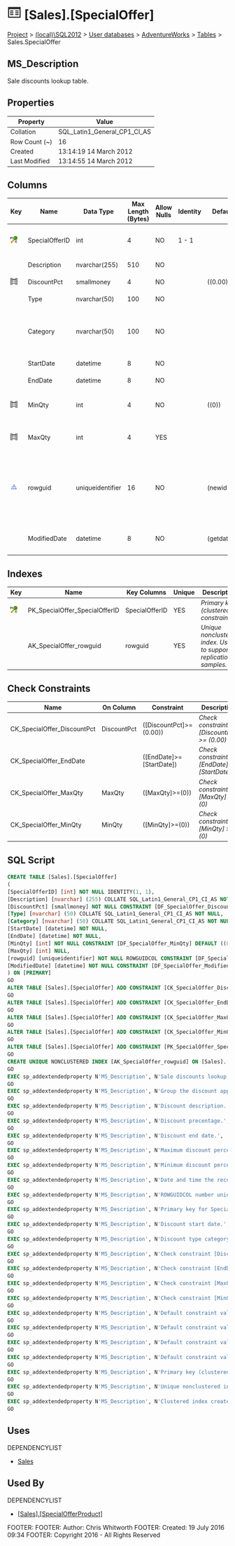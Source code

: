 
# ![Tables](../../../../Images/Table32.png) [Sales].[SpecialOffer]

[Project](../../../../index.md) > [(local)\\SQL2012](../../../index.md) > [User databases](../../index.md) > [AdventureWorks](../index.md) > [Tables](Tables_.md) > Sales.SpecialOffer

## <a name="#description"></a>MS_Description
Sale discounts lookup table.
## <a name="#properties"></a>Properties

| Property | Value |
|---|---|
| Collation | SQL_Latin1_General_CP1_CI_AS |
| Row Count (~) | 16 |
| Created | 13:14:19 14 March 2012 |
| Last Modified | 13:14:55 14 March 2012 |


## <a name="#columns"></a>Columns

| Key | Name | Data Type | Max Length (Bytes) | Allow Nulls | Identity | Default | Description |
|---|---|---|---|---|---|---|---|
| [![Cluster Primary Key PK_SpecialOffer_SpecialOfferID: SpecialOfferID](../../../../Images/pkcluster.png)](#indexes) | SpecialOfferID | int | 4 | NO | 1 - 1 |  | _Primary key for SpecialOffer records._ |
|  | Description | nvarchar(255) | 510 | NO |  |  | _Discount description._ |
| [![Check Constraints CK_SpecialOffer_DiscountPct : ([DiscountPct]>=(0.00))](../../../../Images/c-constraint.png)](#checkconstraints) | DiscountPct | smallmoney | 4 | NO |  | ((0.00)) | _Discount precentage._ |
|  | Type | nvarchar(50) | 100 | NO |  |  | _Discount type category._ |
|  | Category | nvarchar(50) | 100 | NO |  |  | _Group the discount applies to such as Reseller or Customer._ |
|  | StartDate | datetime | 8 | NO |  |  | _Discount start date._ |
|  | EndDate | datetime | 8 | NO |  |  | _Discount end date._ |
| [![Check Constraints CK_SpecialOffer_MinQty : ([MinQty]>=(0))](../../../../Images/c-constraint.png)](#checkconstraints) | MinQty | int | 4 | NO |  | ((0)) | _Minimum discount percent allowed._ |
| [![Check Constraints CK_SpecialOffer_MaxQty : ([MaxQty]>=(0))](../../../../Images/c-constraint.png)](#checkconstraints) | MaxQty | int | 4 | YES |  |  | _Maximum discount percent allowed._ |
| [![Indexes AK_SpecialOffer_rowguid](../../../../Images/Index.png)](#indexes) | rowguid | uniqueidentifier | 16 | NO |  | (newid()) | _ROWGUIDCOL number uniquely identifying the record. Used to support a merge replication sample._ |
|  | ModifiedDate | datetime | 8 | NO |  | (getdate()) | _Date and time the record was last updated._ |


## <a name="#indexes"></a>Indexes

| Key | Name | Key Columns | Unique | Description |
|---|---|---|---|---|
| [![Cluster Primary Key PK_SpecialOffer_SpecialOfferID: SpecialOfferID](../../../../Images/pkcluster.png)](#indexes) | PK_SpecialOffer_SpecialOfferID | SpecialOfferID | YES | _Primary key (clustered) constraint_ |
|  | AK_SpecialOffer_rowguid | rowguid | YES | _Unique nonclustered index. Used to support replication samples._ |


## <a name="#checkconstraints"></a>Check Constraints

| Name | On Column | Constraint | Description |
|---|---|---|---|
| CK_SpecialOffer_DiscountPct | DiscountPct | ([DiscountPct]>=(0.00)) | _Check constraint [DiscountPct] >= (0.00)_ |
| CK_SpecialOffer_EndDate |  | ([EndDate]>=[StartDate]) | _Check constraint [EndDate] >= [StartDate]_ |
| CK_SpecialOffer_MaxQty | MaxQty | ([MaxQty]>=(0)) | _Check constraint [MaxQty] >= (0)_ |
| CK_SpecialOffer_MinQty | MinQty | ([MinQty]>=(0)) | _Check constraint [MinQty] >= (0)_ |


## <a name="#sqlscript"></a>SQL Script
```sql
CREATE TABLE [Sales].[SpecialOffer]
(
[SpecialOfferID] [int] NOT NULL IDENTITY(1, 1),
[Description] [nvarchar] (255) COLLATE SQL_Latin1_General_CP1_CI_AS NOT NULL,
[DiscountPct] [smallmoney] NOT NULL CONSTRAINT [DF_SpecialOffer_DiscountPct] DEFAULT ((0.00)),
[Type] [nvarchar] (50) COLLATE SQL_Latin1_General_CP1_CI_AS NOT NULL,
[Category] [nvarchar] (50) COLLATE SQL_Latin1_General_CP1_CI_AS NOT NULL,
[StartDate] [datetime] NOT NULL,
[EndDate] [datetime] NOT NULL,
[MinQty] [int] NOT NULL CONSTRAINT [DF_SpecialOffer_MinQty] DEFAULT ((0)),
[MaxQty] [int] NULL,
[rowguid] [uniqueidentifier] NOT NULL ROWGUIDCOL CONSTRAINT [DF_SpecialOffer_rowguid] DEFAULT (newid()),
[ModifiedDate] [datetime] NOT NULL CONSTRAINT [DF_SpecialOffer_ModifiedDate] DEFAULT (getdate())
) ON [PRIMARY]
GO
ALTER TABLE [Sales].[SpecialOffer] ADD CONSTRAINT [CK_SpecialOffer_DiscountPct] CHECK (([DiscountPct]>=(0.00)))
GO
ALTER TABLE [Sales].[SpecialOffer] ADD CONSTRAINT [CK_SpecialOffer_EndDate] CHECK (([EndDate]>=[StartDate]))
GO
ALTER TABLE [Sales].[SpecialOffer] ADD CONSTRAINT [CK_SpecialOffer_MaxQty] CHECK (([MaxQty]>=(0)))
GO
ALTER TABLE [Sales].[SpecialOffer] ADD CONSTRAINT [CK_SpecialOffer_MinQty] CHECK (([MinQty]>=(0)))
GO
ALTER TABLE [Sales].[SpecialOffer] ADD CONSTRAINT [PK_SpecialOffer_SpecialOfferID] PRIMARY KEY CLUSTERED  ([SpecialOfferID]) ON [PRIMARY]
GO
CREATE UNIQUE NONCLUSTERED INDEX [AK_SpecialOffer_rowguid] ON [Sales].[SpecialOffer] ([rowguid]) ON [PRIMARY]
GO
EXEC sp_addextendedproperty N'MS_Description', N'Sale discounts lookup table.', 'SCHEMA', N'Sales', 'TABLE', N'SpecialOffer', NULL, NULL
GO
EXEC sp_addextendedproperty N'MS_Description', N'Group the discount applies to such as Reseller or Customer.', 'SCHEMA', N'Sales', 'TABLE', N'SpecialOffer', 'COLUMN', N'Category'
GO
EXEC sp_addextendedproperty N'MS_Description', N'Discount description.', 'SCHEMA', N'Sales', 'TABLE', N'SpecialOffer', 'COLUMN', N'Description'
GO
EXEC sp_addextendedproperty N'MS_Description', N'Discount precentage.', 'SCHEMA', N'Sales', 'TABLE', N'SpecialOffer', 'COLUMN', N'DiscountPct'
GO
EXEC sp_addextendedproperty N'MS_Description', N'Discount end date.', 'SCHEMA', N'Sales', 'TABLE', N'SpecialOffer', 'COLUMN', N'EndDate'
GO
EXEC sp_addextendedproperty N'MS_Description', N'Maximum discount percent allowed.', 'SCHEMA', N'Sales', 'TABLE', N'SpecialOffer', 'COLUMN', N'MaxQty'
GO
EXEC sp_addextendedproperty N'MS_Description', N'Minimum discount percent allowed.', 'SCHEMA', N'Sales', 'TABLE', N'SpecialOffer', 'COLUMN', N'MinQty'
GO
EXEC sp_addextendedproperty N'MS_Description', N'Date and time the record was last updated.', 'SCHEMA', N'Sales', 'TABLE', N'SpecialOffer', 'COLUMN', N'ModifiedDate'
GO
EXEC sp_addextendedproperty N'MS_Description', N'ROWGUIDCOL number uniquely identifying the record. Used to support a merge replication sample.', 'SCHEMA', N'Sales', 'TABLE', N'SpecialOffer', 'COLUMN', N'rowguid'
GO
EXEC sp_addextendedproperty N'MS_Description', N'Primary key for SpecialOffer records.', 'SCHEMA', N'Sales', 'TABLE', N'SpecialOffer', 'COLUMN', N'SpecialOfferID'
GO
EXEC sp_addextendedproperty N'MS_Description', N'Discount start date.', 'SCHEMA', N'Sales', 'TABLE', N'SpecialOffer', 'COLUMN', N'StartDate'
GO
EXEC sp_addextendedproperty N'MS_Description', N'Discount type category.', 'SCHEMA', N'Sales', 'TABLE', N'SpecialOffer', 'COLUMN', N'Type'
GO
EXEC sp_addextendedproperty N'MS_Description', N'Check constraint [DiscountPct] >= (0.00)', 'SCHEMA', N'Sales', 'TABLE', N'SpecialOffer', 'CONSTRAINT', N'CK_SpecialOffer_DiscountPct'
GO
EXEC sp_addextendedproperty N'MS_Description', N'Check constraint [EndDate] >= [StartDate]', 'SCHEMA', N'Sales', 'TABLE', N'SpecialOffer', 'CONSTRAINT', N'CK_SpecialOffer_EndDate'
GO
EXEC sp_addextendedproperty N'MS_Description', N'Check constraint [MaxQty] >= (0)', 'SCHEMA', N'Sales', 'TABLE', N'SpecialOffer', 'CONSTRAINT', N'CK_SpecialOffer_MaxQty'
GO
EXEC sp_addextendedproperty N'MS_Description', N'Check constraint [MinQty] >= (0)', 'SCHEMA', N'Sales', 'TABLE', N'SpecialOffer', 'CONSTRAINT', N'CK_SpecialOffer_MinQty'
GO
EXEC sp_addextendedproperty N'MS_Description', N'Default constraint value of 0.0', 'SCHEMA', N'Sales', 'TABLE', N'SpecialOffer', 'CONSTRAINT', N'DF_SpecialOffer_DiscountPct'
GO
EXEC sp_addextendedproperty N'MS_Description', N'Default constraint value of 0.0', 'SCHEMA', N'Sales', 'TABLE', N'SpecialOffer', 'CONSTRAINT', N'DF_SpecialOffer_MinQty'
GO
EXEC sp_addextendedproperty N'MS_Description', N'Default constraint value of GETDATE()', 'SCHEMA', N'Sales', 'TABLE', N'SpecialOffer', 'CONSTRAINT', N'DF_SpecialOffer_ModifiedDate'
GO
EXEC sp_addextendedproperty N'MS_Description', N'Default constraint value of NEWID()', 'SCHEMA', N'Sales', 'TABLE', N'SpecialOffer', 'CONSTRAINT', N'DF_SpecialOffer_rowguid'
GO
EXEC sp_addextendedproperty N'MS_Description', N'Primary key (clustered) constraint', 'SCHEMA', N'Sales', 'TABLE', N'SpecialOffer', 'CONSTRAINT', N'PK_SpecialOffer_SpecialOfferID'
GO
EXEC sp_addextendedproperty N'MS_Description', N'Unique nonclustered index. Used to support replication samples.', 'SCHEMA', N'Sales', 'TABLE', N'SpecialOffer', 'INDEX', N'AK_SpecialOffer_rowguid'
GO
EXEC sp_addextendedproperty N'MS_Description', N'Clustered index created by a primary key constraint.', 'SCHEMA', N'Sales', 'TABLE', N'SpecialOffer', 'INDEX', N'PK_SpecialOffer_SpecialOfferID'
GO

```

## <a name="#uses"></a>Uses
DEPENDENCYLIST
* [Sales](../Security/Schemas/Sales.md)


## <a name="#usedby"></a>Used By
DEPENDENCYLIST
* [[Sales].[SpecialOfferProduct]](SpecialOfferProduct.md)

FOOTER: FOOTER: Author:  Chris Whitworth
FOOTER: Created: 19 July 2016 09:34
FOOTER: Copyright 2016 - All Rights Reserved

